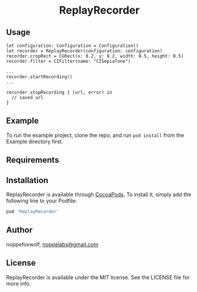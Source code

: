 <h1 align="center">
ReplayRecorder
<br>
</h1>

## Usage

```
let configuration: Configuration = Configuration()
let recorder = ReplayRecorder(configuration: configuration)
recorder.cropRect = CGRect(x: 0.2, y: 0.2, width: 0.5, height: 0.5)
recorder.filter = CIFilter(name: "CISepiaTone")

...
recorder.startRecording()
...

recorder.stopRecording { (url, error) in
  // saved url
}
```

## Example

To run the example project, clone the repo, and run `pod install` from the Example directory first.

## Requirements

## Installation

ReplayRecorder is available through [CocoaPods](https://cocoapods.org). To install
it, simply add the following line to your Podfile:

```ruby
pod 'ReplayRecorder'
```

## Author

noppefoxwolf, noppelabs@gmail.com

## License

ReplayRecorder is available under the MIT license. See the LICENSE file for more info.
